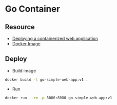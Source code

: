 # Go Container

## Resource
- [Deploying a containerized web application](https://cloud.google.com/kubernetes-engine/docs/tutorials/hello-app)
- [Docker Image](https://hub.docker.com/_/golang/)


## Deploy

* Build image
```bash
docker build -t go-simple-web-app:v1 .
```

* Run
```bash
docker run --rm -p 8080:8080 go-simple-web-app:v1
```

